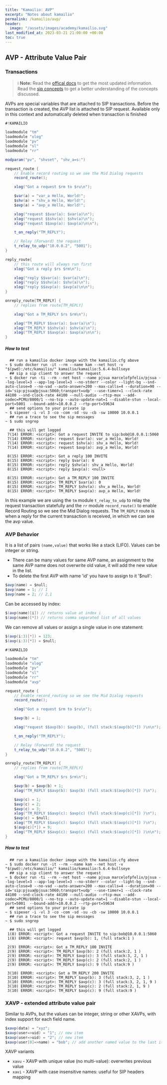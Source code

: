 ```yaml
---
title: "Kamailio: AVP"
excerpt: "Notes about kamailio"
permalink: /kamailio/avp/
header:
  image: "/assets/images/academy/kamailio.svg"
last_modified_at: 2023-03-21 21:00:00 +00:00
toc: true
---
```


## AVP - Attribute Value Pair

### Transactions

> :information_source: **Note:** Read the [offical docs](https://www.kamailio.org/wikidocs/cookbooks/devel/core/) to get the most updated information.
Read the [sip concepts](/sip/concepts/) to get a better understanding of the concepts discussed.

AVPs are special variables that are attached to SIP transactions. Before the transaction is created, the AVP list is attached to SIP request.
Available only in this context and automatically deleted when transaction is finished

```c#
#!KAMAILIO

loadmodule "tm"
loadmodule "xlog"
loadmodule "pv"
loadmodule "sl"
loadmodule "rr"

modparam("pv", "shvset", "shv_a=s:")

request_route {
    // Enable record routing so we see the Mid Dialog requests
    record_route();

    xlog("Got a request $rm to $ru\n");

    $var(a) = "var_a Hello, World!";
    $shv(a) = "shv_a Hello, World!";
    $avp(a) = "avp_a Hello, World!";

    xlog("request $$var(a): $var(a)\n");
    xlog("request $$shv(a): $shv(a)\n");
    xlog("request $$avp(a): $avp(a)\n\n");

    t_on_reply("TM_REPLY");

    // Relay (Forward) the request
    t_relay_to_udp("10.0.0.2", "5001");
}

reply_route{
    // this route will always run first
    xlog("Got a reply $rs $rm\n");

    xlog("reply $$var(a): $var(a)\n");
    xlog("reply $$shv(a): $shv(a)\n");
    xlog("reply $$avp(a): $avp(a)\n\n");
}

onreply_route[TM_REPLY] {
    // replies from route[TM_REPLY]

    xlog("Got a TM_REPLY $rs $rm\n");

    xlog("TM_REPLY $$var(a): $var(a)\n");
    xlog("TM_REPLY $$shv(a): $shv(a)\n");
    xlog("TM_REPLY $$avp(a): $avp(a)\n\n");
}
```

##### How to test

```console
  ## run a kamailio docker image with the kamailio.cfg above
~ $ sudo docker run -it --rm --name kam --net host -v "$(pwd):/etc/kamailio/" kamailio/kamailio:5.6.4-bullseye
  ## sip a sip client to answer the request
~ $ docker run -ti --rm --net host --name pjsua marcelofpfelix/pjsua --log-level=3 --app-log-level=3 --no-stderr --color --light-bg --snd-auto-close=0 --no-vad --auto-answer=200 --max-calls=4 --duration=90 --id='sip:pjsua@pjsua:5060;transport=udp' --use-timer=1 --clock-rate 44100 --snd-clock-rate 44100 --null-audio --rtcp-mux --add-codec=PCMU/8000/1 --no-tcp --auto-update-nat=1 --disable-stun --local-port=5001  --bound-addr=10.0.0.2 --rtp-port=59634
  ## send options to your private ip
~ $ sipexer -i -vl 3 -co -com -sd -su -cb -sw 10000 10.0.0.1
  ## run a trace to see the sip messages
~ $ sudo sngrep

  ## this will get logged
 7(14) ERROR: <script>: Got a request INVITE to sip:bob@10.0.0.1:5060
 7(14) ERROR: <script>: request $var(a): var_a Hello, World!
 7(14) ERROR: <script>: request $shv(a): shv_a Hello, World!
 7(14) ERROR: <script>: request $avp(a): avp_a Hello, World!

 8(15) ERROR: <script>: Got a reply 100 INVITE
 8(15) ERROR: <script>: reply $var(a): 0
 8(15) ERROR: <script>: reply $shv(a): shv_a Hello, World!
 8(15) ERROR: <script>: reply $avp(a): <null>

 8(15) ERROR: <script>: Got a TM_REPLY 100 INVITE
 8(15) ERROR: <script>: TM_REPLY $var(a): 0
 8(15) ERROR: <script>: TM_REPLY $shv(a): shv_a Hello, World!
 8(15) ERROR: <script>: TM_REPLY $avp(a): avp_a Hello, World!
```

In this example we are using the `tm` module `t_relay_to_udp` to relay the request transaction statefully and the `rr` module `record_route()` to enable Record Routing so we see the Mid Dialog requests.
The `TM_REPLY` route is when a reply for the current transaction is received, in which we can see the avp value.

### AVP Behavior

It is a list of pairs `(name,value)` that works like a stack (LIFO). Values can be integer or string.
* There can be many values for same AVP name, an assignment to the same AVP name does not overwrite old value, it will add the new value in the list.
* To delete the first AVP with name 'id' you have to assign to it '$null':

```c#
$avp(name) = $null;
$avp(name = 1; // 1
$avp(name = 2; // 2,1
```

Can be accessed by index:
```c#
$(avp(name)[i]) // returns value at index i
$(avp(name)[*]) // returns comma separated list of all values
```

We can remove all values or assign a single value in one statement:

```c#
$(avp(i:3)[*]) = 123;
$(avp(i:3)[*]) = $null;
```



```c#
#!KAMAILIO

loadmodule "tm"
loadmodule "xlog"
loadmodule "pv"
loadmodule "sl"
loadmodule "rr"
loadmodule "avp"

request_route {
    // Enable record_routing so we see the Mid Dialog requests
    record_route();

    xlog("Got a request $rm to $ru\n");

    $avp(b) = 1;

    xlog("request $$avp(b): $avp(b), (full stack:$(avp(b)[*]) )\n\n");

    t_on_reply("TM_REPLY");

    // Relay (Forward) the request
    t_relay_to_udp("10.0.0.2", "5001");
}

onreply_route[TM_REPLY] {
    // replies from route[TM_REPLY]

    xlog("Got a TM_REPLY $rs $rm\n");

    $avp(b) = $avp(b) + 1;
    xlog("TM_REPLY $$avp(b): $avp(b) (full stack:$(avp(b)[*]) )\n");

    $avp(c) = 1;
    $avp(c) = 2;
    $avp(c) = 3;
    xlog("TM_REPLY $$avp(c): $avp(c) (full stack:$(avp(c)[*]) )\n");
    $avp(c) = $null;
    xlog("TM_REPLY $$avp(c): $avp(c) (full stack:$(avp(c)[*]) )\n");
    $(avp(c)[*]) = 9;
    xlog("TM_REPLY $$avp(c): $avp(c) (full stack:$(avp(c)[*]) )\n\n");
}

```

##### How to test

```console
  ## run a kamailio docker image with the kamailio.cfg above
~ $ sudo docker run -it --rm --name kam --net host -v "$(pwd):/etc/kamailio/" kamailio/kamailio:5.6.4-bullseye
  ## sip a sip client to answer the request
~ $ docker run -ti --rm --net host --name pjsua marcelofpfelix/pjsua --log-level=3 --app-log-level=3 --no-stderr --color --light-bg --snd-auto-close=0 --no-vad --auto-answer=200 --max-calls=4 --duration=90 --id='sip:pjsua@pjsua:5060;transport=udp' --use-timer=1 --clock-rate 44100 --snd-clock-rate 44100 --null-audio --rtcp-mux --add-codec=PCMU/8000/1 --no-tcp --auto-update-nat=1 --disable-stun --local-port=5001  --bound-addr=10.0.0.2 --rtp-port=59634
  ## send options to your private ip
~ $ sipexer -i -vl 3 -co -com -sd -su -cb -sw 10000 10.0.0.1
  ## run a trace to see the sip messages
~ $ sudo sngrep

  ## this will get logged
 1(8) ERROR: <script>: Got a request INVITE to sip:bob@10.0.0.1:5060
 1(8) ERROR: <script>: request $avp(b): 1, (full stack:1 )

 2(9) ERROR: <script>: Got a TM_REPLY 100 INVITE
 2(9) ERROR: <script>: TM_REPLY $avp(b): 2 (full stack:2, 1 )
 2(9) ERROR: <script>: TM_REPLY $avp(c): 3 (full stack:3, 2, 1 )
 2(9) ERROR: <script>: TM_REPLY $avp(c): 2 (full stack:2, 1 )
 2(9) ERROR: <script>: TM_REPLY $avp(c): 9 (full stack:9 )

 3(10) ERROR: <script>: Got a TM_REPLY 200 INVITE
 3(10) ERROR: <script>: TM_REPLY $avp(b): 3 (full stack:3, 2, 1 )
 3(10) ERROR: <script>: TM_REPLY $avp(c): 3 (full stack:3, 2, 1, 9 )
 3(10) ERROR: <script>: TM_REPLY $avp(c): 2 (full stack:2, 1, 9 )
 3(10) ERROR: <script>: TM_REPLY $avp(c): 9 (full stack:9 )

```

### XAVP - extended attribute value pair

Similar to AVPs, but the values can be integer, string or other XAVPs, with index support for each field name.


```c#
$xavp(data) = "xyz";
$xavp(user=>uid) = "1"; // new item
$xavp(user=>uid) = "2"; // new item
$xavp(user[0]=>name) = "bob"; // add another named value to the last item
```

XAVP variants
* `xavu` - XAVP with unique value (no multi-value): overwrites previous value
* `xavi` - XAVP with case insensitive names: useful for SIP headers mapping

